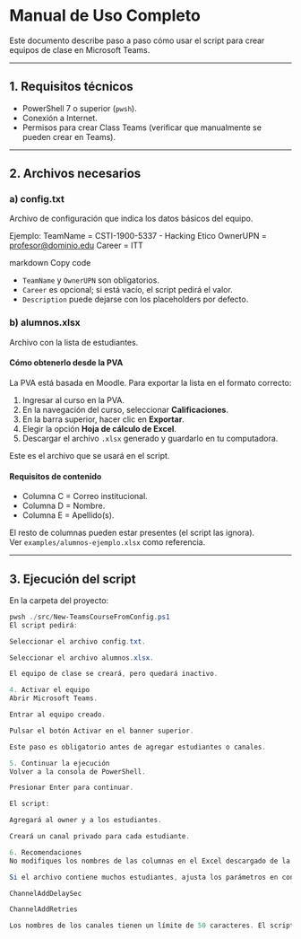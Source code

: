 # Manual de Uso Completo

Este documento describe paso a paso cómo usar el script para crear equipos de clase en Microsoft Teams.

---

## 1. Requisitos técnicos
- PowerShell 7 o superior (`pwsh`).
- Conexión a Internet.
- Permisos para crear Class Teams (verificar que manualmente se pueden crear en Teams).

---

## 2. Archivos necesarios

### a) config.txt
Archivo de configuración que indica los datos básicos del equipo.

Ejemplo:
TeamName = CSTI-1900-5337 - Hacking Etico
OwnerUPN = profesor@dominio.edu
Career = ITT

markdown
Copy code

- `TeamName` y `OwnerUPN` son obligatorios.
- `Career` es opcional; si está vacío, el script pedirá el valor.
- `Description` puede dejarse con los placeholders por defecto.

### b) alumnos.xlsx
Archivo con la lista de estudiantes.

#### Cómo obtenerlo desde la PVA
La PVA está basada en Moodle. Para exportar la lista en el formato correcto:

1. Ingresar al curso en la PVA.
2. En la navegación del curso, seleccionar **Calificaciones**.
3. En la barra superior, hacer clic en **Exportar**.
4. Elegir la opción **Hoja de cálculo de Excel**.
5. Descargar el archivo `.xlsx` generado y guardarlo en tu computadora.

Este es el archivo que se usará en el script.

#### Requisitos de contenido
- Columna C = Correo institucional.  
- Columna D = Nombre.  
- Columna E = Apellido(s).  

El resto de columnas pueden estar presentes (el script las ignora).  
Ver `examples/alumnos-ejemplo.xlsx` como referencia.

---

## 3. Ejecución del script
En la carpeta del proyecto:

```powershell
pwsh ./src/New-TeamsCourseFromConfig.ps1
El script pedirá:

Seleccionar el archivo config.txt.

Seleccionar el archivo alumnos.xlsx.

El equipo de clase se creará, pero quedará inactivo.

4. Activar el equipo
Abrir Microsoft Teams.

Entrar al equipo creado.

Pulsar el botón Activar en el banner superior.

Este paso es obligatorio antes de agregar estudiantes o canales.

5. Continuar la ejecución
Volver a la consola de PowerShell.

Presionar Enter para continuar.

El script:

Agregará al owner y a los estudiantes.

Creará un canal privado para cada estudiante.

6. Recomendaciones
No modifiques los nombres de las columnas en el Excel descargado de la PVA.

Si el archivo contiene muchos estudiantes, ajusta los parámetros en config.txt:

ChannelAddDelaySec

ChannelAddRetries

Los nombres de los canales tienen un límite de 50 caracteres. El script los acorta automáticamente si es necesario.